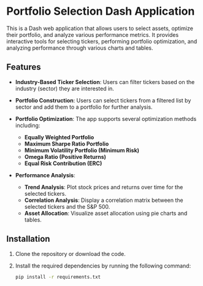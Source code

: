 # Portfolio Selection Dash Application

This is a Dash web application that allows users to select assets, optimize their portfolio, and analyze various performance metrics. It provides interactive tools for selecting tickers, performing portfolio optimization, and analyzing performance through various charts and tables.

## Features

- **Industry-Based Ticker Selection**: Users can filter tickers based on the industry (sector) they are interested in.
- **Portfolio Construction**: Users can select tickers from a filtered list by sector and add them to a portfolio for further analysis.

- **Portfolio Optimization**: The app supports several optimization methods including:
  - **Equally Weighted Portfolio**
  - **Maximum Sharpe Ratio Portfolio**
  - **Minimum Volatility Portfolio (Minimum Risk)**
  - **Omega Ratio (Positive Returns)**
  - **Equal Risk Contribution (ERC)**

- **Performance Analysis**:
  - **Trend Analysis**: Plot stock prices and returns over time for the selected tickers.
  - **Correlation Analysis**: Display a correlation matrix between the selected tickers and the S\&P 500.
  - **Asset Allocation**: Visualize asset allocation using pie charts and tables.

## Installation

1. Clone the repository or download the code.
2. Install the required dependencies by running the following command:
   
   ```bash
   pip install -r requirements.txt
